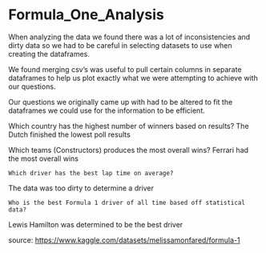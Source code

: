 # Formula_One_Analysis

When analyzing the data we found there was a lot of inconsistencies and dirty data so we had to be careful in selecting datasets to use when creating the dataframes.

We found merging csv’s was useful to pull certain columns in separate dataframes to help us plot exactly what we were attempting to achieve with our questions.

Our questions we originally came up with had to be altered to fit the dataframes we could use for the information to be efficient.

Which country has the highest number of winners based on results? 
The Dutch finished the lowest poll results

Which teams (Constructors) produces the most overall wins?
Ferrari had the most overall wins
    
    Which driver has the best lap time on average?
The data was too dirty to determine  a driver 

    Who is the best Formula 1 driver of all time based off statistical data?
Lewis Hamilton was determined to be the best driver


source: https://www.kaggle.com/datasets/melissamonfared/formula-1
